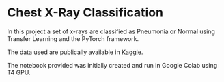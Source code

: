 # Chest X-Ray Classification

In this project a set of x-rays are classified as Pneumonia or Normal using Transfer Learning  and the PyTorch framework.

The data used are publically available in [Kaggle](https://www.kaggle.com/datasets/paultimothymooney/chest-xray-pneumonia).

The notebook provided was initially created and run in Google Colab using T4 GPU.
